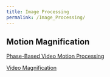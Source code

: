 ```yaml
---
title: Image Processing
permalink: /Image_Processing/
---
```


Motion Magnification
--------------------

[Phase-Based Video Motion Processing](http://people.csail.mit.edu/nwadhwa/phase-video/)

[Video Magnification](http://people.csail.mit.edu/mrub/vidmag/)